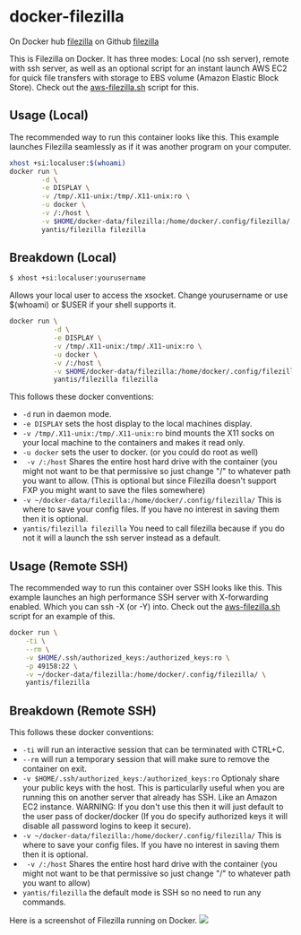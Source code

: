 # docker-filezilla

On Docker hub [filezilla](https://registry.hub.docker.com/u/yantis/filezilla)
on Github [filezilla](https://github.com/yantis/docker-filezilla)

This is Filezilla on Docker. It has three modes: Local (no ssh server), remote with ssh server, as
well as an optional script for an instant launch AWS EC2 for quick file transfers with 
storage to EBS volume (Amazon Elastic Block Store). Check out the [aws-filezilla.sh](https://github.com/yantis/docker-filezilla/blob/master/aws-filezilla.sh) script for this.


## Usage (Local)

The recommended way to run this container looks like this. This example launches Filezilla seamlessly as
if it was another program on your computer.

```bash
xhost +si:localuser:$(whoami)
docker run \
        -d \
        -e DISPLAY \
        -v /tmp/.X11-unix:/tmp/.X11-unix:ro \
        -u docker \
        -v /:/host \
        -v $HOME/docker-data/filezilla:/home/docker/.config/filezilla/ \
        yantis/filezilla filezilla
```

## Breakdown (Local)

```bash
$ xhost +si:localuser:yourusername
```

Allows your local user to access the xsocket. Change yourusername or use $(whoami)
or $USER if your shell supports it.


```bash
docker run \
           -d \
           -e DISPLAY \
           -v /tmp/.X11-unix:/tmp/.X11-unix:ro \
           -u docker \
           -v /:/host \
           -v $HOME/docker-data/filezilla:/home/docker/.config/filezilla/ \
           yantis/filezilla filezilla
```
This follows these docker conventions:

* `-d` run in daemon mode. 
* `-e DISPLAY` sets the host display to the local machines display.
* `-v /tmp/.X11-unix:/tmp/.X11-unix:ro` bind mounts the X11 socks on your local machine
to the containers and makes it read only.
* `-u docker` sets the user to docker. (or you could do root as well)
* ` -v /:/host` Shares the entire host hard drive with the container (you might not want to be
that permissive so just change "/" to whatever path you want to allow.
(This is optional but since Filezilla doesn't support FXP you might want to save the files somewhere)
* `-v ~/docker-data/filezilla:/home/docker/.config/filezilla/` This is where to save your config files.
If you have no interest in saving them then it is optional.
* `yantis/filezilla filezilla` You need to call filezilla because if you do not it will a launch the ssh
server instead as a default.


## Usage (Remote SSH)

The recommended way to run this container over SSH looks like this. This example launches an high performance SSH
server with X-forwarding enabled. Which you can ssh -X (or -Y) into. Check out the [aws-filezilla.sh](https://github.com/yantis/docker-filezilla/blob/master/aws-filezilla.sh) script for an example of this. 


```bash
docker run \
    -ti \
    --rm \
    -v $HOME/.ssh/authorized_keys:/authorized_keys:ro \
    -p 49158:22 \
    -v ~/docker-data/filezilla:/home/docker/.config/filezilla/ \
    yantis/filezilla
```

## Breakdown (Remote SSH)

This follows these docker conventions:

* `-ti` will run an interactive session that can be terminated with CTRL+C.
* `--rm` will run a temporary session that will make sure to remove the container on exit.
* `-v $HOME/.ssh/authorized_keys:/authorized_keys:ro` Optionaly share your public keys with the host.
This is particularlly useful when you are running this on another server that already has SSH. Like an 
Amazon EC2 instance. WARNING: If you don't use this then it will just default to the user pass of docker/docker
(If you do specify authorized keys it will disable all password logins to keep it secure).
* `-v ~/docker-data/filezilla:/home/docker/.config/filezilla/` This is where to save your config files.
If you have no interest in saving them then it is optional.
* ` -v /:/host` Shares the entire host hard drive with the container (you might not want to be
that permissive so just change "/" to whatever path you want to allow)
* `yantis/filezilla` the default mode is SSH so no need to run any commands.

Here is a screenshot of Filezilla running on Docker.
![](http://yantis-scripts.s3.amazonaws.com/Screenshot_2015-04-10_02-01-50.png)
